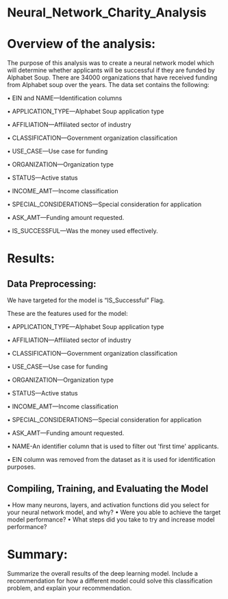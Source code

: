 # Neural_Network_Charity_Analysis
# Overview of the analysis: 

The purpose of this analysis was to create a neural network model which will determine whether applicants will be successful if they are funded by Alphabet Soup. There are 34000 organizations that have received funding from Alphabet soup over the years. The data set contains the following: 

•	EIN and NAME—Identification columns

•	APPLICATION_TYPE—Alphabet Soup application type

•	AFFILIATION—Affiliated sector of industry

•	CLASSIFICATION—Government organization classification

•	USE_CASE—Use case for funding

•	ORGANIZATION—Organization type

•	STATUS—Active status

•	INCOME_AMT—Income classification

•	SPECIAL_CONSIDERATIONS—Special consideration for application

•	ASK_AMT—Funding amount requested.

•	IS_SUCCESSFUL—Was the money used effectively.

# Results: 

## Data Preprocessing:

We have targeted for the model is “IS_Successful” Flag. 

These are the features used for the model: 

•	APPLICATION_TYPE—Alphabet Soup application type

•	AFFILIATION—Affiliated sector of industry

•	CLASSIFICATION—Government organization classification

•	USE_CASE—Use case for funding

•	ORGANIZATION—Organization type

•	STATUS—Active status

•	INCOME_AMT—Income classification

•	SPECIAL_CONSIDERATIONS—Special consideration for application

•	ASK_AMT—Funding amount requested.

•	NAME-An identifier column that is used to filter out 'first time' applicants.

•	EIN column was removed from the dataset as it is used for identification purposes. 

## Compiling, Training, and Evaluating the Model
•	How many neurons, layers, and activation functions did you select for your neural network model, and why?
•	Were you able to achieve the target model performance?
• What steps did you take to try and increase model performance?

# Summary: 
Summarize the overall results of the deep learning model. Include a recommendation for how a different model could solve this classification problem, and explain your recommendation.
